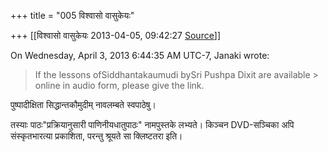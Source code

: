 +++
title = "005 विश्वासो वासुकेयः"

+++
[[विश्वासो वासुकेयः	2013-04-05, 09:42:27 [Source](https://groups.google.com/g/samskrita/c/MZUxX-xMbrg)]]



  
On Wednesday, April 3, 2013 6:44:35 AM UTC-7, Janaki wrote:

> If the lessons ofSiddhantakaumudi bySri Pushpa Dixit are available > online in audio form, please give the link.

  

पुष्पादीक्षिता सिद्धान्तकौमुदीम् नावलम्बते स्वपाठेषु।

  

तस्याः‌ पाठः"प्रक्रियानुसारी पाणिनीयधातुपाठः" नामपुस्तके लभ्यते। किञ्चन DVD-सञ्चिका अपि संस्कृतभारत्या प्रकाशिता, परन्तु श्रूयते सा क्लिष्टतरा इति।

  

> 
> > > 
> > > > 
> > > > 
> > > >   
> > > > 
> > > > 
> > > > 
> > 

